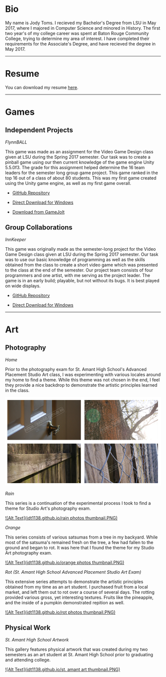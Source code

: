# Bio

My name is Jody Toms. I recieved my Bachelor's Degree from LSU in May 2017, where I majored in Computer Science and minored in History. The first two year's of my college career was spent at Baton Rouge Community College, trying to determine my area of interest. I have completed their requirements for the Associate's Degree, and have recieved the degree in May 2017.

---

# Resume

You can download my resume [here](https://raw.githubusercontent.com/jdt1138/jdt1138.github.io/2af4da12930a6476ad06dd75657136d96bdafd42/JodyTomsResume.pdf).

---

# Games

## Independent Projects

*FlynnBALL*

This game was made as an assignment for the Video Game Design class given at LSU during the Spring 2017 semester. Our task was to create a pinball game using our then current knowledge of the game engine Unity 5.5.0f3. The grade for this assignment helped determine the 16 team leaders for the semester long group game project. This game ranked in the top 16 out of a class of about 80 students. This was my first game created using the Unity game engine, as well as my first game overall.

* [GitHub Repository](https://github.com/jodt88/FlynnBALL)

* [Direct Download for Windows](https://github.com/jdt1138/jdt1138.github.io/raw/main/flynnball_windows.zip)

* [Download from GameJolt](https://gamejolt.com/games/flynnball/233085)

## Group Collaborations

*InnKeeper*

This game was originally made as the semester-long project for the Video Game Design class given at LSU during the Spring 2017 semester. Our task was to use our basic knowledge of programming as well as the skills obtained from the class to create a short video game which was presented to the class at the end of the semester. Our project team consists of four programmers and one artist, with me serving as the project leader. The game is in an early build; playable, but not without its bugs. It is best played on wide displays.

* [GitHub Repository](https://github.com/jodt88/CSC4263-ART4240)

* [Direct Download for Windows](https://jdt1138.github.io/innkeeper_windows.zip)

---

# Art

## Photography

*Home*

Prior to the photography exam for St. Amant High School's Advanced Placement Studio Art class, I was experimenting with various locales around my home to find a theme. While this theme was not chosen in the end, I feel they provide a nice backdrop to demonstrate the artistic principles learned in the class.

[![Alt Text](https://raw.githubusercontent.com/jdt1138/jdt1138.github.io/main/home%20photos%20thumbail.PNG)](https://goo.gl/photos/EieAbDMQqZsfqXfX9)

*Rain*

This series is a continuation of the experimental process I took to find a theme for Studio Art's photography exam.

[![Alt Text](jdt1138.github.io/rain photos thumbnail.PNG)](https://goo.gl/photos/R5hMmLmafovY3Zpw6)

*Orange*

This series consists of various satsumas from a tree in my backyard. While most of the satsuma's remained fresh on the tree, a few had fallen to the ground and began to rot. It was here that I found the theme for my Studio Art photography exam.

[![Alt Text](jdt1138.github.io/orange photos thumbnail.PNG)](https://goo.gl/photos/o8uaqTQFur6j29RVA)

*Rot (St. Amant High School Advanced Placement Studio Art Exam)*

This extensive series attempts to demonstrate the artistic principles obtained from my time as an art student. I purchased fruit from a local market, and left them out to rot over a course of several days. The rotting provided various gross, yet interesting textures. Fruits like the pineapple, and the inside of a pumpkin demonstrated repition as well.

[![Alt Text](jdt1138.github.io/rot photos thumbnail.PNG)](https://goo.gl/photos/X9SbVDpYnY6DVxJ66)

## Physical Work

*St. Amant High School Artwork*

This gallery features physical artwork that was created during my two semesters as an art student at St. Amant High School prior to graduating and attending college.

[![Alt Text](jdt1138.github.io/st. amant art thumbnail.PNG)](https://goo.gl/photos/UL9tkj1vcSSvMaTo8)
